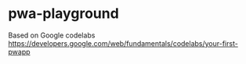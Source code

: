 # pwa-playground
Based on Google codelabs
https://developers.google.com/web/fundamentals/codelabs/your-first-pwapp
